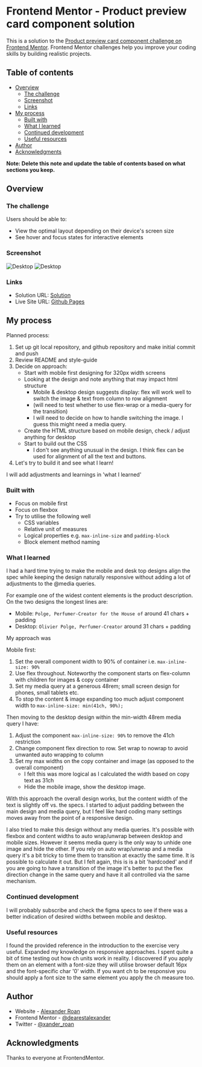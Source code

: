 # Frontend Mentor - Product preview card component solution

This is a solution to the [Product preview card component challenge on Frontend Mentor](https://www.frontendmentor.io/challenges/product-preview-card-component-GO7UmttRfa). Frontend Mentor challenges help you improve your coding skills by building realistic projects.

## Table of contents

- [Overview](#overview)
  - [The challenge](#the-challenge)
  - [Screenshot](#screenshot)
  - [Links](#links)
- [My process](#my-process)
  - [Built with](#built-with)
  - [What I learned](#what-i-learned)
  - [Continued development](#continued-development)
  - [Useful resources](#useful-resources)
- [Author](#author)
- [Acknowledgments](#acknowledgments)

**Note: Delete this note and update the table of contents based on what sections you keep.**

## Overview

### The challenge

Users should be able to:

- View the optimal layout depending on their device's screen size
- See hover and focus states for interactive elements

### Screenshot

![Desktop](./design/results-desktop.png)
![Desktop](./design/results-mobile.png)

### Links

- Solution URL: [Solution](https://github.com/dearestalexander/fm_prod-prev-card)
- Live Site URL: [Github Pages](https://dearestalexander.github.io/fm_prod-prev-card/)

## My process

Planned process:

1. Set up git local repository, and github repository and make initial commit and push
2. Review README and style-guide
3. Decide on approach:
    - Start with mobile first designing for 320px width screens
    - Looking at the design and note anything that may impact html structure
      - Mobile & desktop design suggests display: flex will work well to switch the image & text from column to row alignment
      - (will need to test whether to use flex-wrap or a media-query for the transition)
      - I will need to decide on how to handle switching the image. I guess this might need a media query.
    - Create the HTML structure based on mobile design, check / adjust anything for desktop
    - Start to build out the CSS
      - I don't see anything unusual in the design. I think flex can be used for alignment of all the text and buttons.
4. Let's try to build it and see what I learn!

I will add adjustments and learnings in 'what I learned'

### Built with

- Focus on mobile first
- Focus on flexbox
- Try to utilise the following well
  - CSS variables
  - Relative unit of measures
  - Logical properties e.g. `max-inline-size` and `padding-block`
  - Block element method naming

### What I learned

I had a hard time trying to make the mobile and desk top designs align the spec while keeping the design naturally responsive without adding a lot of adjustments to the @media queries.

For example one of the widest content elements is the product description. On the two designs the longest lines are:

- Mobile: `Polge, Perfumer-Creator for the House of` around 41 chars + padding
- Desktop: `Olivier Polge, Perfumer-Creator` around 31 chars + padding

My approach was

Mobile first:

1) Set the overall component width to 90% of container i.e. `max-inline-size: 90%`
2) Use flex throughout. Noteworthy the component starts on flex-column with children for images & copy container
3) Set my media query at a generous 48rem; small screen design for phones, small tablets etc.
4) To stop the content & image expanding too much adjust component width to `max-inline-size: min(41ch, 90%);`

Then moving to the desktop design within the min-width 48rem media query I have:

1) Adjust the component `max-inline-size: 90%` to remove the 41ch restriction
2) Change component flex direction to row. Set wrap to nowrap to avoid unwanted auto wrapping to column
3) Set my max widths on the copy container and image (as opposed to the overall component)
    - I felt this was more logical as I calculated the width based on copy text as 31ch
    - Hide the mobile image, show the desktop image.

With this approach the overall design works, but the content width of the text is slightly off vs. the specs. I started to adjust padding between the main design and media query, but I feel like hard coding many settings moves away from the point of a responsive design.

I also tried to make this design without any media queries. It's possible with flexbox and content widths to auto wrap/unwrap between desktop and mobile sizes. However it seems media query is the only way to unhide one image and hide the other. If you rely on auto wrap/unwrap and a media query it's a bit tricky to time them to transition at exactly the same time. It is possible to calculate it out. But I felt again, this is is a bit 'hardcoded' and if you are going to have a transition of the image it's better to put the flex direction change in the same query and have it all controlled via the same mechanism.

### Continued development

I will probably subscribe and check the figma specs to see if there was a better indication of desired widths between mobile and desktop.

### Useful resources

I found the provided reference in the introduction to the exercise very useful. Expanded my knowledge on responsive approaches. I spent quite a bit of time testing out how ch units work in reality. I discovered if you apply them on an element with a font-size they will utilise browser default 16px and the font-specific char '0' width. If you want ch to be responsive you should apply a font size to the same element you apply the ch measure too.

## Author

- Website - [Alexander Roan](https://www.alexroan.com)
- Frontend Mentor - [@dearestalexander](https://www.frontendmentor.io/profile/dearestalexander)
- Twitter - [@xander_roan](https://x.com/xander_roan)

## Acknowledgments

Thanks to everyone at FrontendMentor.
